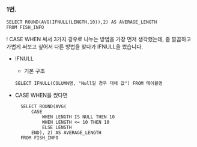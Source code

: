 ### 1번.
```
SELECT ROUND(AVG(IFNULL(LENGTH,10)),2) AS AVERAGE_LENGTH
FROM FISH_INFO
```

! CASE WHEN 써서 3가지 경우로 나누는 방법을 가장 먼저 생각했는데, 좀 깔끔하고 가볍게 써보고 싶어서 다른 방법을 찾다가 IFNULL을 썼습니다. 
- IFNULL
    - 기본 구조
    ```
    SELECT IFNULL(COLUMN명, "Null일 경우 대체 값") FROM 테이블명
    ```

- CASE WHEN을 썼다면

        SELECT ROUND(AVG(
            CASE
                WHEN LENGTH IS NULL THEN 10
                WHEN LENGTH <= 10 THEN 10
                ELSE LENGTH
            END), 2) AS AVERAGE_LENGTH
        FROM FISH_INFO